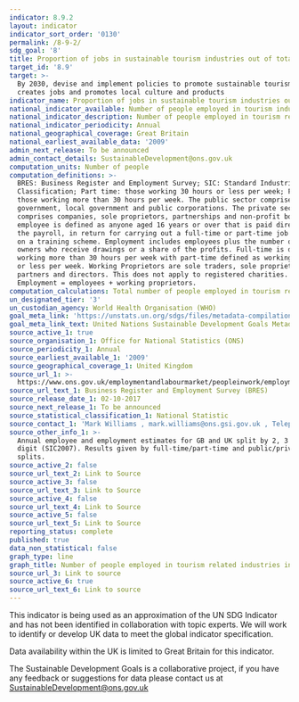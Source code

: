 ```yaml
---
indicator: 8.9.2
layout: indicator
indicator_sort_order: '0130'
permalink: /8-9-2/
sdg_goal: '8'
title: Proportion of jobs in sustainable tourism industries out of total tourism jobs
target_id: '8.9'
target: >-
  By 2030, devise and implement policies to promote sustainable tourism that
  creates jobs and promotes local culture and products
indicator_name: Proportion of jobs in sustainable tourism industries out of total tourism jobs
national_indicator_available: Number of people employed in tourism industries in Great Britain
national_indicator_description: Number of people employed in tourism related industries in Great Britain
national_indicator_periodicity: Annual
national_geographical_coverage: Great Britain
national_earliest_available_data: '2009'
admin_next_release: To be announced
admin_contact_details: SustainableDevelopment@ons.gov.uk
computation_units: Number of people
computation_definitions: >-
  BRES: Business Register and Employment Survey; SIC: Standard Industrial
  Classification; Part time: those working 30 hours or less per week; Full time:
  those working more than 30 hours per week. The public sector comprises central
  government, local government and public corporations. The private sector
  comprises companies, sole proprietors, partnerships and non-profit bodies. An
  employee is defined as anyone aged 16 years or over that is paid directly from
  the payroll, in return for carrying out a full-time or part-time job or being
  on a training scheme. Employment includes employees plus the number of working
  owners who receive drawings or a share of the profits. Full-time is defined as
  working more than 30 hours per week with part-time defined as working 30 hours
  or less per week. Working Proprietors are sole traders, sole proprietors,
  partners and directors. This does not apply to registered charities.
  Employment = employees + working proprietors.
computation_calculations: Total number of people employed in tourism related industries
un_designated_tier: '3'
un_custodian_agency: World Health Organisation (WHO)
goal_meta_link: 'https://unstats.un.org/sdgs/files/metadata-compilation/Metadata-Goal-8.pdf'
goal_meta_link_text: United Nations Sustainable Development Goals Metadata (PDF 526 KB)
source_active_1: true
source_organisation_1: Office for National Statistics (ONS)
source_periodicity_1: Annual
source_earliest_available_1: '2009'
source_geographical_coverage_1: United Kingdom
source_url_1: >-
  https://www.ons.gov.uk/employmentandlabourmarket/peopleinwork/employmentandemployeetypes/datasets/industry235digitsicbusinessregisterandemploymentsurveybrestable2
source_url_text_1: Business Register and Employment Survey (BRES)
source_release_date_1: 02-10-2017
source_next_release_1: To be announced
source_statistical_classification_1: National Statistic
source_contact_1: 'Mark Williams , mark.williams@ons.gsi.gov.uk , Telephone +44 (0)1633 456728'
source_other_info_1: >-
  Annual employee and employment estimates for GB and UK split by 2, 3 and 5
  digit (SIC2007). Results given by full-time/part-time and public/private
  splits.
source_active_2: false
source_url_text_2: Link to Source
source_active_3: false
source_url_text_3: Link to Source
source_active_4: false
source_url_text_4: Link to Source
source_active_5: false
source_url_text_5: Link to Source
reporting_status: complete
published: true
data_non_statistical: false
graph_type: line
graph_title: Number of people employed in tourism related industries in Great Britain
source_url_3: Link to source
source_active_6: true
source_url_text_6: Link to source
---
```

This indicator is being used as an approximation of the UN SDG Indicator and has not been identified in collaboration with topic experts. We will work to identify or develop UK data to meet the global indicator specification.

Data availability within the UK is limited to Great Britain for this indicator.
  
The Sustainable Development Goals is a collaborative project, if you have any feedback or suggestions for data please contact us at <SustainableDevelopment@ons.gov.uk>
